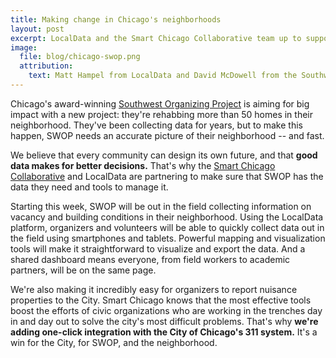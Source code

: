```yaml
---
title: Making change in Chicago's neighborhoods
layout: post
excerpt: LocalData and the Smart Chicago Collaborative team up to support the Southwest Organizing Project's revitalization of over 50 homes.
image:
  file: blog/chicago-swop.png
  attribution:
    text: Matt Hampel from LocalData and David McDowell from the Southwest Organizing Project talk about vacant building data.
---
```


Chicago's award-winning [Southwest Organizing Project](http://www.swopchicago.org/home.aspx) is aiming for big impact with a new project: they're rehabbing more than 50 homes in their neighborhood. They've been collecting data for years, but to make this happen, SWOP needs an accurate picture of their neighborhood -- and fast.

We believe that every community can design its own future, and that **good data makes for better decisions.** That's why the [Smart Chicago Collaborative](http://www.smartchicagocollaborative.org/) and LocalData are partnering to make sure that SWOP has the data they need and tools to manage it.

Starting this week, SWOP will be out in the field collecting information on vacancy and  building conditions in their neighborhood. Using the LocalData platform, organizers and volunteers will be able to quickly collect data out in the field using smartphones and tablets. Powerful mapping and visualization tools will make it straightforward to visualize and export the data. And a shared dashboard means everyone, from field workers to academic partners, will be on the same page.

We're also making it incredibly easy for organizers to report nuisance properties to the City. Smart Chicago knows that the most effective tools boost the efforts of civic organizations who are working in the trenches day in and day out to solve the city's most difficult problems. That's why **we're adding one-click integration with the City of Chicago's 311 system.** It's a win for the City, for SWOP, and the neighborhood.

